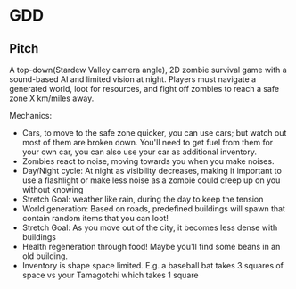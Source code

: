 # GDD
## Pitch
A top-down(Stardew Valley camera angle), 2D zombie survival game with a sound-based AI and limited vision at night. Players must navigate a generated world, loot for resources, and fight off zombies to reach a safe zone X km/miles away.

Mechanics:
* Cars, to move to the safe zone quicker, you can use cars; but watch out most of them are broken down. You'll need to get fuel from them for your own car, you can also use your car as additional inventory.
* Zombies react to noise, moving towards you when you make noises.
* Day/Night cycle: At night as visibility decreases, making it important to use a flashlight or make less noise as a zombie could creep up on you without knowing
* Stretch Goal: weather like rain, during the day to keep the tension
* World generation: Based on roads, predefined buildings will spawn that contain random items that you can loot!
* Stretch Goal: As you move out of the city, it becomes less dense with buildings
* Health regeneration through food! Maybe you'll find some beans in an old building.
* Inventory is shape space limited. E.g. a baseball bat takes 3 squares of space vs your Tamagotchi which takes 1 square
